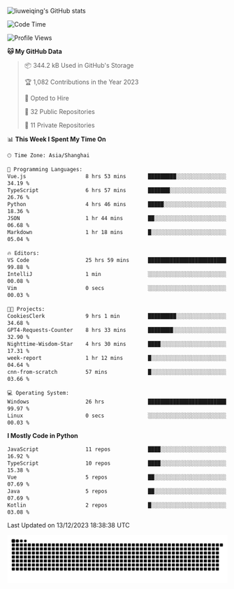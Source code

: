 ![liuweiqing's GitHub stats](https://github-readme-stats.vercel.app/api?username=14790897&show_icons=true&locale=cn&include_all_commits=true&count_private=true)

<!--START_SECTION:waka-->
![Code Time](http://img.shields.io/badge/Code%20Time-524%20hrs%2034%20mins-blue)

![Profile Views](http://img.shields.io/badge/Profile%20Views-54-blue)

**🐱 My GitHub Data** 

> 📦 344.2 kB Used in GitHub's Storage 
 > 
> 🏆 1,082 Contributions in the Year 2023
 > 
> 💼 Opted to Hire
 > 
> 📜 32 Public Repositories 
 > 
> 🔑 11 Private Repositories 
 > 
📊 **This Week I Spent My Time On** 

```text
🕑︎ Time Zone: Asia/Shanghai

💬 Programming Languages: 
Vue.js                   8 hrs 53 mins       █████████░░░░░░░░░░░░░░░░   34.19 % 
TypeScript               6 hrs 57 mins       ███████░░░░░░░░░░░░░░░░░░   26.76 % 
Python                   4 hrs 46 mins       █████░░░░░░░░░░░░░░░░░░░░   18.36 % 
JSON                     1 hr 44 mins        ██░░░░░░░░░░░░░░░░░░░░░░░   06.68 % 
Markdown                 1 hr 18 mins        █░░░░░░░░░░░░░░░░░░░░░░░░   05.04 % 

🔥 Editors: 
VS Code                  25 hrs 59 mins      █████████████████████████   99.88 % 
IntelliJ                 1 min               ░░░░░░░░░░░░░░░░░░░░░░░░░   00.08 % 
Vim                      0 secs              ░░░░░░░░░░░░░░░░░░░░░░░░░   00.03 % 

🐱‍💻 Projects: 
CookiesClerk             9 hrs 1 min         █████████░░░░░░░░░░░░░░░░   34.68 % 
GPT4-Requests-Counter    8 hrs 33 mins       ████████░░░░░░░░░░░░░░░░░   32.90 % 
Nighttime-Wisdom-Star    4 hrs 30 mins       ████░░░░░░░░░░░░░░░░░░░░░   17.31 % 
week-report              1 hr 12 mins        █░░░░░░░░░░░░░░░░░░░░░░░░   04.64 % 
cnn-from-scratch         57 mins             █░░░░░░░░░░░░░░░░░░░░░░░░   03.66 % 

💻 Operating System: 
Windows                  26 hrs              █████████████████████████   99.97 % 
Linux                    0 secs              ░░░░░░░░░░░░░░░░░░░░░░░░░   00.03 % 
```

**I Mostly Code in Python** 

```text
JavaScript               11 repos            ████░░░░░░░░░░░░░░░░░░░░░   16.92 % 
TypeScript               10 repos            ████░░░░░░░░░░░░░░░░░░░░░   15.38 % 
Vue                      5 repos             ██░░░░░░░░░░░░░░░░░░░░░░░   07.69 % 
Java                     5 repos             ██░░░░░░░░░░░░░░░░░░░░░░░   07.69 % 
Kotlin                   2 repos             █░░░░░░░░░░░░░░░░░░░░░░░░   03.08 % 
```




 Last Updated on 13/12/2023 18:38:38 UTC
<!--END_SECTION:waka-->

<picture>
  <source media="(prefers-color-scheme: dark)" srcset="https://raw.githubusercontent.com/14790897/14790897/output/github-contribution-grid-snake-dark.svg" />
  <source media="(prefers-color-scheme: light)" srcset="https://raw.githubusercontent.com/14790897/14790897/output/github-contribution-grid-snake.svg" />
  <img alt="github-snake" src="https://raw.githubusercontent.com/14790897/14790897/output/github-contribution-grid-snake.svg" />
</picture>
